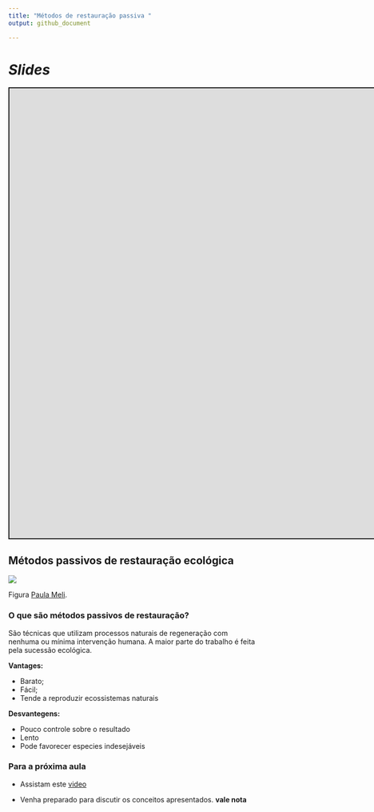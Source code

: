 ```yaml
---
title: "Métodos de restauração passiva " 
output: github_document

---
```


<script src="/rmarkdown-libs/clipboard/clipboard.min.js"></script>
<link href="/rmarkdown-libs/shareon/shareon.min.css" rel="stylesheet" />
<script src="/rmarkdown-libs/shareon/shareon.min.js"></script>
<link href="/rmarkdown-libs/xaringanExtra-shareagain/shareagain.css" rel="stylesheet" />
<script src="/rmarkdown-libs/xaringanExtra-shareagain/shareagain.js"></script>
<script src="/rmarkdown-libs/fitvids/fitvids.min.js"></script>

# *Slides*

<div class="shareagain" style="min-width:300px;margin:1em auto;" data-exeternal="1">
<iframe src="https://ecoaplic.org/slides_aulas/eco_rest/03_metodos_passivos.html#1" width="1600" height="900" style="border:2px solid currentColor;" loading="lazy" allowfullscreen></iframe>
<script>fitvids('.shareagain', {players: 'iframe'});</script>
</div>

## Métodos passivos de restauração ecológica

![](https://www.researchgate.net/profile/Paula-Meli/publication/313330209/figure/fig1/AS:458055289708548@1486220300157/Examples-of-passive-and-active-forest-recovery-worldwide-a-Three-year-old-natural.png)<!-- -->

Figura [Paula Meli](https://www.researchgate.net/figure/Examples-of-passive-and-active-forest-recovery-worldwide-a-Three-year-old-natural_fig1_313330209).

### O que são métodos passivos de restauração?

São técnicas que utilizam processos naturais de regeneração com nenhuma ou mínima intervenção humana. A maior parte do trabalho é feita pela sucessão ecológica.

**Vantages:**
- Barato;
- Fácil;
- Tende a reproduzir ecossistemas naturais

**Desvantegens:**
- Pouco controle sobre o resultado
- Lento
- Pode favorecer especies indesejáveis

### Para a próxima aula

- Assistam este [video](https://www.youtube.com/watch?v=iivuhuzYIow)

- Venha preparado para discutir os conceitos apresentados. **vale nota**
